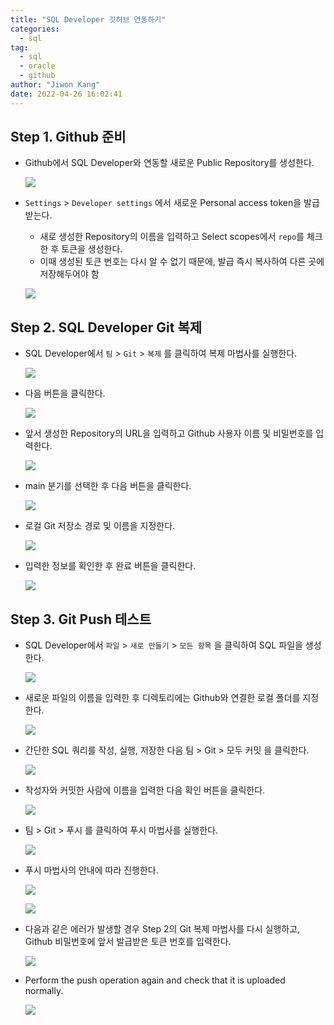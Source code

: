 ```yaml
---
title: "SQL Developer 깃허브 연동하기"
categories:
  - sql
tag:
  - sql
  - oracle
  - github
author: "Jiwon Kang"
date: 2022-04-26 16:02:41
---
```


## Step 1. Github 준비

- Github에서 SQL Developer와 연동할 새로운 Public Repository를 생성한다.
    
    ![](/images/sql/SQLdeveloper/1.jpg)


- `Settings` > `Developer settings` 에서 새로운 Personal access token을 발급받는다.
    - 새로 생성한 Repository의 이름을 입력하고 Select scopes에서 `repo`를 체크한 후 토큰을 생성한다.
    - 이때 생성된 토큰 번호는 다시 알 수 없기 때문에, 발급 즉시 복사하여 다른 곳에 저장해두어야 함
    
    ![](/images/sql/SQLdeveloper/16.jpg)
    


## Step 2. SQL Developer Git 복제

- SQL Developer에서 `팀` > `Git` > `복제` 를 클릭하여 복제 마법사를 실행한다.
    
    ![](/images/sql/SQLdeveloper/2.jpg)
    

- 다음 버튼을 클릭한다.
    
    ![](/images/sql/SQLdeveloper/3.jpg)
    

- 앞서 생성한 Repository의 URL을 입력하고 Github 사용자 이름 및 비밀번호를 입력한다.
    
    ![](/images/sql/SQLdeveloper/4.jpg)
    

- main 분기를 선택한 후 다음 버튼을 클릭한다.
    
    ![](/images/sql/SQLdeveloper/5.jpg)
    

- 로컬 Git 저장소 경로 및 이름을 지정한다.
    
    ![](/images/sql/SQLdeveloper/6.jpg)
    

- 입력한 정보를 확인한 후 완료 버튼을 클릭한다.
    
    ![](/images/sql/SQLdeveloper/7.jpg)
    

## Step 3. Git Push 테스트

- SQL Developer에서 `파일` > `새로 만들기` > `모든 항목` 을 클릭하여 SQL 파일을 생성한다.
    
    ![](/images/sql/SQLdeveloper/8.jpg)
    

- 새로운 파일의 이름을 입력한 후 디렉토리에는 Github와 연결한 로컬 폴더를 지정한다.
    
    ![](/images/sql/SQLdeveloper/9.jpg)
    

- 간단한 SQL 쿼리를 작성, 실행, 저장한 다음 팀 > Git > 모두 커밋 을 클릭한다.
    
    ![](/images/sql/SQLdeveloper/10.jpg)
    

- 작성자와 커밋한 사람에 이름을 입력한 다음 확인 버튼을 클릭한다.
    
    ![](/images/sql/SQLdeveloper/11.jpg)
    

- 팀 > Git > 푸시 를 클릭하여 푸시 마법사를 실행한다.
    
    ![](/images/sql/SQLdeveloper/12.jpg)
    

- 푸시 마법사의 안내에 따라 진행한다.
    
    ![](/images/sql/SQLdeveloper/13.jpg)
    
    ![](/images/sql/SQLdeveloper/14.jpg)

 
- 다음과 같은 에러가 발생할 경우 Step 2의 Git 복제 마법사를 다시 실행하고, Github 비밀번호에 앞서 발급받은 토큰 번호를 입력한다.
    
    ![](/images/sql/SQLdeveloper/15.jpg)


- Perform the push operation again and check that it is uploaded normally.
    
    ![](/images/sql/SQLdeveloper/17.jpg)

